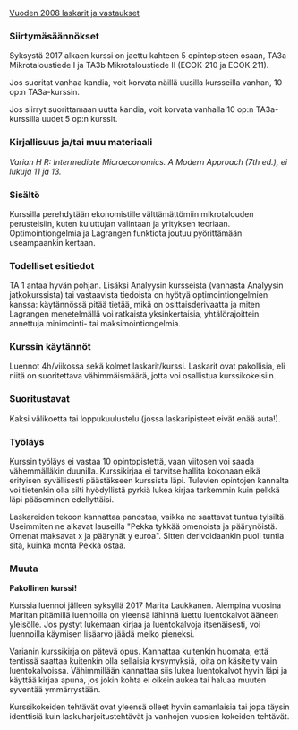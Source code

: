 [Vuoden 2008 laskarit ja vastaukset](http://www.helsinki.fi/jarj/ktto/Opiskelu/Tentit/mikro08laskarit/)

### Siirtymäsäännökset

Syksystä 2017 alkaen kurssi on jaettu kahteen 5 opintopisteen osaan, TA3a Mikrotaloustiede I ja TA3b Mikrotaloustiede II (ECOK-210 ja ECOK-211). 

Jos suoritat vanhaa kandia, voit korvata näillä uusilla kursseilla vanhan, 10 op:n TA3a-kurssin.

Jos siirryt suorittamaan uutta kandia, voit korvata vanhalla 10 op:n TA3a-kurssilla uudet 5 op:n kurssit.

### Kirjallisuus ja/tai muu materiaali
_Varian H R: Intermediate Microeconomics. A Modern Approach (7th ed.), ei lukuja 11 ja 13._

### Sisältö

Kurssilla perehdytään ekonomistille välttämättömiin mikrotalouden perusteisiin, kuten kuluttujan valintaan ja yrityksen teoriaan. Optimointiongelmia ja Lagrangen funktiota joutuu pyörittämään useampaankin kertaan.

### Todelliset esitiedot
TA 1 antaa hyvän pohjan. Lisäksi Analyysin kursseista (vanhasta Analyysin jatkokurssista) tai vastaavista tiedoista on hyötyä optimointiongelmien kanssa: käytännössä pitää tietää, mikä on osittaisderivaatta ja miten Lagrangen menetelmällä voi ratkaista yksinkertaisia, yhtälörajoittein annettuja minimointi- tai maksimointiongelmia.

### Kurssin käytännöt
Luennot 4h/viikossa sekä kolmet laskarit/kurssi. Laskarit ovat pakollisia, eli niitä on suoritettava vähimmäismäärä, jotta voi osallistua kurssikokeisiin.

### Suoritustavat
Kaksi välikoetta tai loppukuulustelu (jossa laskaripisteet eivät enää auta!).

### Työläys
Kurssin työläys ei vastaa 10 opintopistettä, vaan viitosen voi saada vähemmälläkin duunilla. 
Kurssikirjaa ei tarvitse hallita kokonaan eikä erityisen syvällisesti päästäkseen kurssista läpi. Tulevien opintojen kannalta voi tietenkin olla silti hyödyllistä pyrkiä lukea kirjaa tarkemmin kuin pelkkä läpi pääseminen edellyttäisi.

Laskareiden tekoon kannattaa panostaa, vaikka ne saattavat tuntua tylsiltä. Useimmiten ne alkavat lauseilla "Pekka tykkää omenoista ja päärynöistä. Omenat maksavat x ja päärynät y euroa". Sitten derivoidaankin puoli tuntia sitä, kuinka monta Pekka ostaa.

### Muuta
__Pakollinen kurssi!__ 

Kurssia luennoi jälleen syksyllä 2017 Marita Laukkanen. Aiempina vuosina Maritan pitämillä luennoilla on yleensä lähinnä luettu luentokalvot ääneen yleisölle. Jos pystyt lukemaan kirjaa ja luentokalvoja itsenäisesti, voi luennoilla käymisen lisäarvo jäädä melko pieneksi.

Varianin kurssikirja on pätevä opus. Kannattaa kuitenkin huomata, että tentissä saattaa kuitenkin olla sellaisia kysymyksiä, joita on käsitelty vain luentokalvoissa. Vähimmillään kannattaa siis lukea luentokalvot hyvin läpi ja käyttää kirjaa apuna, jos jokin kohta ei oikein aukea tai haluaa muuten syventää ymmärrystään.

Kurssikokeiden tehtävät ovat yleensä olleet hyvin samanlaisia tai jopa täysin identtisiä kuin laskuharjoitustehtävät ja vanhojen vuosien kokeiden tehtävät.